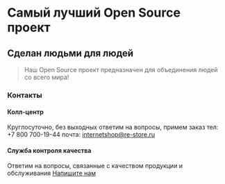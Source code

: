 # Самый лучший Open Source проект

## Сделан людьми для людей

> Наш Open Source проект предназначен для объединения людей со всего мира!

### Контакты

#### Колл-центр
Круглосуточно, без выходных ответим на вопросы, примем заказ
тел: +7 800 700-19-44
почта: internetshop@re-store.ru

#### Служба контроля качества
Ответим на вопросы, связанные с качеством продукции и обслуживания [Напишите нам](https://re-store.ru/feedback/)
